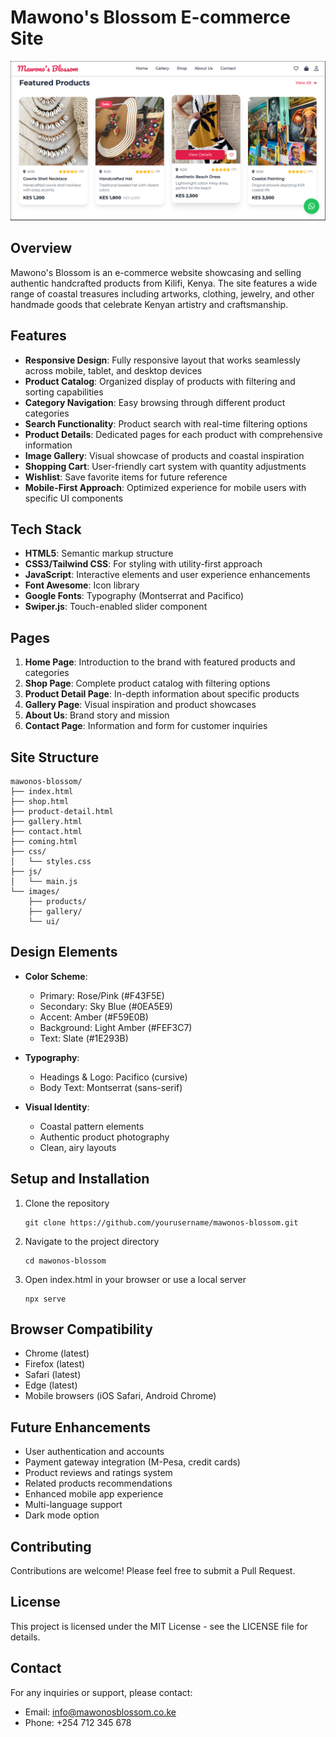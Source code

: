 # Mawono's Blossom E-commerce Site

![Mawono's Blossom Logo](https://github.com/Trojan-254/mawonos/blob/main/Screenshot%20from%202025-04-09%2016-11-38.png)

## Overview

Mawono's Blossom is an e-commerce website showcasing and selling authentic handcrafted products from Kilifi, Kenya. The site features a wide range of coastal treasures including artworks, clothing, jewelry, and other handmade goods that celebrate Kenyan artistry and craftsmanship.

## Features

- **Responsive Design**: Fully responsive layout that works seamlessly across mobile, tablet, and desktop devices
- **Product Catalog**: Organized display of products with filtering and sorting capabilities
- **Category Navigation**: Easy browsing through different product categories
- **Search Functionality**: Product search with real-time filtering options
- **Product Details**: Dedicated pages for each product with comprehensive information
- **Image Gallery**: Visual showcase of products and coastal inspiration
- **Shopping Cart**: User-friendly cart system with quantity adjustments
- **Wishlist**: Save favorite items for future reference
- **Mobile-First Approach**: Optimized experience for mobile users with specific UI components

## Tech Stack

- **HTML5**: Semantic markup structure
- **CSS3/Tailwind CSS**: For styling with utility-first approach
- **JavaScript**: Interactive elements and user experience enhancements
- **Font Awesome**: Icon library
- **Google Fonts**: Typography (Montserrat and Pacifico)
- **Swiper.js**: Touch-enabled slider component

## Pages

1. **Home Page**: Introduction to the brand with featured products and categories
2. **Shop Page**: Complete product catalog with filtering options
3. **Product Detail Page**: In-depth information about specific products
4. **Gallery Page**: Visual inspiration and product showcases
5. **About Us**: Brand story and mission
6. **Contact Page**: Information and form for customer inquiries

## Site Structure

```
mawonos-blossom/
├── index.html
├── shop.html
├── product-detail.html
├── gallery.html
├── contact.html
├── coming.html
├── css/
│   └── styles.css
├── js/
│   └── main.js
└── images/
    ├── products/
    ├── gallery/
    └── ui/
```

## Design Elements

- **Color Scheme**: 
  - Primary: Rose/Pink (#F43F5E)
  - Secondary: Sky Blue (#0EA5E9)
  - Accent: Amber (#F59E0B)
  - Background: Light Amber (#FEF3C7)
  - Text: Slate (#1E293B)

- **Typography**:
  - Headings & Logo: Pacifico (cursive)
  - Body Text: Montserrat (sans-serif)

- **Visual Identity**:
  - Coastal pattern elements
  - Authentic product photography
  - Clean, airy layouts

## Setup and Installation

1. Clone the repository
   ```
   git clone https://github.com/yourusername/mawonos-blossom.git
   ```

2. Navigate to the project directory
   ```
   cd mawonos-blossom
   ```

3. Open index.html in your browser or use a local server
   ```
   npx serve
   ```

## Browser Compatibility

- Chrome (latest)
- Firefox (latest)
- Safari (latest)
- Edge (latest)
- Mobile browsers (iOS Safari, Android Chrome)

## Future Enhancements

- User authentication and accounts
- Payment gateway integration (M-Pesa, credit cards)
- Product reviews and ratings system
- Related products recommendations
- Enhanced mobile app experience
- Multi-language support
- Dark mode option

## Contributing

Contributions are welcome! Please feel free to submit a Pull Request.

## License

This project is licensed under the MIT License - see the LICENSE file for details.

## Contact

For any inquiries or support, please contact:
- Email: info@mawonosblossom.co.ke
- Phone: +254 712 345 678
